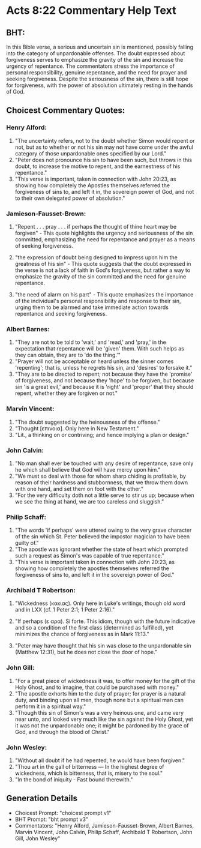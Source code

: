 # Acts 8:22 Commentary Help Text

## BHT:
In this Bible verse, a serious and uncertain sin is mentioned, possibly falling into the category of unpardonable offenses. The doubt expressed about forgiveness serves to emphasize the gravity of the sin and increase the urgency of repentance. The commentators stress the importance of personal responsibility, genuine repentance, and the need for prayer and seeking forgiveness. Despite the seriousness of the sin, there is still hope for forgiveness, with the power of absolution ultimately resting in the hands of God.

## Choicest Commentary Quotes:
### Henry Alford:
1. "The uncertainty refers, not to the doubt whether Simon would repent or not, but as to whether or not his sin may not have come under the awful category of those unpardonable ones specified by our Lord."
2. "Peter does not pronounce his sin to have been such, but throws in this doubt, to increase the motive to repent, and the earnestness of his repentance."
3. "This verse is important, taken in connection with John 20:23, as showing how completely the Apostles themselves referred the forgiveness of sins to, and left it in, the sovereign power of God, and not to their own delegated power of absolution."

### Jamieson-Fausset-Brown:
1. "Repent . . . pray . . . if perhaps the thought of thine heart may be forgiven" - This quote highlights the urgency and seriousness of the sin committed, emphasizing the need for repentance and prayer as a means of seeking forgiveness.

2. "the expression of doubt being designed to impress upon him the greatness of his sin" - This quote suggests that the doubt expressed in the verse is not a lack of faith in God's forgiveness, but rather a way to emphasize the gravity of the sin committed and the need for genuine repentance.

3. "the need of alarm on his part" - This quote emphasizes the importance of the individual's personal responsibility and response to their sin, urging them to be alarmed and take immediate action towards repentance and seeking forgiveness.

### Albert Barnes:
1. "They are not to be told to 'wait,' and 'read,' and 'pray,' in the expectation that repentance will be 'given' them. With such helps as they can obtain, they are to 'do the thing.'" 
2. "Prayer will not be acceptable or heard unless the sinner comes 'repenting'; that is, unless he regrets his sin, and 'desires' to forsake it."
3. "They are to be directed to repent; not because they have the 'promise' of forgiveness, and not because they 'hope' to be forgiven, but because sin 'is a great evil,' and because it is 'right' and 'proper' that they should repent, whether they are forgiven or not."

### Marvin Vincent:
1. "The doubt suggested by the heinousness of the offense."
2. "Thought [επινοια]. Only here in New Testament."
3. "Lit., a thinking on or contriving; and hence implying a plan or design."

### John Calvin:
1. "No man shall ever be touched with any desire of repentance, save only he which shall believe that God will have mercy upon him."
2. "We must so deal with those for whom sharp chiding is profitable, by reason of their hardness and stubbornness, that we throw them down with one hand, and set them on foot with the other."
3. "For the very difficulty doth not a little serve to stir us up; because when we see the thing at hand, we are too careless and sluggish."

### Philip Schaff:
1. "The words 'if perhaps' were uttered owing to the very grave character of the sin which St. Peter believed the impostor magician to have been guilty of."
2. "The apostle was ignorant whether the state of heart which prompted such a request as Simon's was capable of true repentance."
3. "This verse is important taken in connection with John 20:23, as showing how completely the apostles themselves referred the forgiveness of sins to, and left it in the sovereign power of God."

### Archibald T Robertson:
1. "Wickedness (κακιας). Only here in Luke's writings, though old word and in LXX (cf. 1 Peter 2:1; 1 Peter 2:16)."

2. "If perhaps (ε αρα). Si forte. This idiom, though with the future indicative and so a condition of the first class (determined as fulfilled), yet minimizes the chance of forgiveness as in Mark 11:13."

3. "Peter may have thought that his sin was close to the unpardonable sin (Matthew 12:31), but he does not close the door of hope."

### John Gill:
1. "For a great piece of wickedness it was, to offer money for the gift of the Holy Ghost, and to imagine, that could be purchased with money."
2. "The apostle exhorts him to the duty of prayer; for prayer is a natural duty, and binding upon all men, though none but a spiritual man can perform it in a spiritual way."
3. "Though this sin of Simon's was a very heinous one, and came very near unto, and looked very much like the sin against the Holy Ghost, yet it was not the unpardonable one; it might be pardoned by the grace of God, and through the blood of Christ."

### John Wesley:
1. "Without all doubt if he had repented, he would have been forgiven."
2. "Thou art in the gall of bitterness — In the highest degree of wickedness, which is bitterness, that is, misery to the soul."
3. "In the bond of iniquity - Fast bound therewith."


## Generation Details
- Choicest Prompt: "choicest prompt v1"
- BHT Prompt: "bht prompt v3"
- Commentators: "Henry Alford, Jamieson-Fausset-Brown, Albert Barnes, Marvin Vincent, John Calvin, Philip Schaff, Archibald T Robertson, John Gill, John Wesley"
